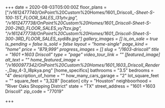 +++
date = 2020-08-03T05:00:00Z
floor_plans = ["/v1612477740/OnPoint%20Custom%20Homes/1601_Driscoll_-_Sheet_-_S-100_-_1ST_FLOOR_SALES_l31ytv.jpg", "/v1612477738/OnPoint%20Custom%20Homes/1601_Driscoll_-_Sheet_-_S-200_-_2ND_FLOOR_SALES_vy7tzx.jpg", "/v1612477738/OnPoint%20Custom%20Homes/1601_Driscoll_-_Sheet_-_S-300_-_3RD_FLOOR_SALES_sydi8s.jpg"]
gallery_images = []
is_on_sale = true
is_pending = false
is_sold = false
layout = "home-single"
page_kind = "home"
price = "879,999"
progress_images = []
slug = "/1603-driscoll"
title = "1601 +1603 Driscoll"
type = "page"
video_tour_link = ""
[featured_image]
alt_text = ""
home_featured_image = "/v1600977342/OnPoint%20Custom%20Homes/1601_1603_Driscoll_Render_-_Day_4-3_l8pkya.png"
[home_specifics]
bathrooms = "3.5"
bedrooms = "4"
description_of_home = ""
how_many_cars_garage = "2"
lot_square_feet = ""
square_feet = "3,328"
[location]
city = "Houston"
neighboorhood = "River Oaks Shopping District"
state = "TX"
street_address = "1601 +1603 Driscoll"
zip_code = "77019"

+++
